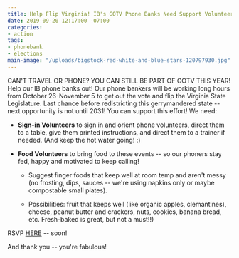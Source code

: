 ```yaml
---
title: Help Flip Virginia! IB's GOTV Phone Banks Need Support Volunteers!
date: 2019-09-20 12:17:00 -07:00
categories:
- action
tags:
- phonebank
- elections
main-image: "/uploads/bigstock-red-white-and-blue-stars-120797930.jpg"
---
```


CAN'T TRAVEL OR PHONE? YOU CAN STILL BE PART OF GOTV THIS YEAR! Help our IB phone banks out! Our phone bankers will be working long hours from October 26-November 5 to get out the vote and flip the Virginia State Legislature. Last chance before redistricting this gerrymandered state -- next opportunity is not until 2031! You can support this effort! We need:

* **Sign-in Volunteers** to sign in and orient phone volunteers, direct them to a table, give them printed instructions, and direct them to a trainer if needed. (And keep the hot water going! :)

* **Food Volunteers** to bring food to these events -- so our phoners stay fed, happy and motivated to keep calling!

  * Suggest finger foods that keep well at room temp and aren't messy (no frosting, dips, sauces -- we're using napkins only or maybe compostable small plates).

  * Possibilities: fruit that keeps well (like organic apples, clemantines), cheese, peanut butter and crackers, nuts, cookies, banana bread, etc. Fresh-baked is great, but not a must!!)

RSVP [HERE](https://www.signupgenius.com/go/8050e49aea72fa1fc1-gotv) -- soon!

And thank you -- you're fabulous!